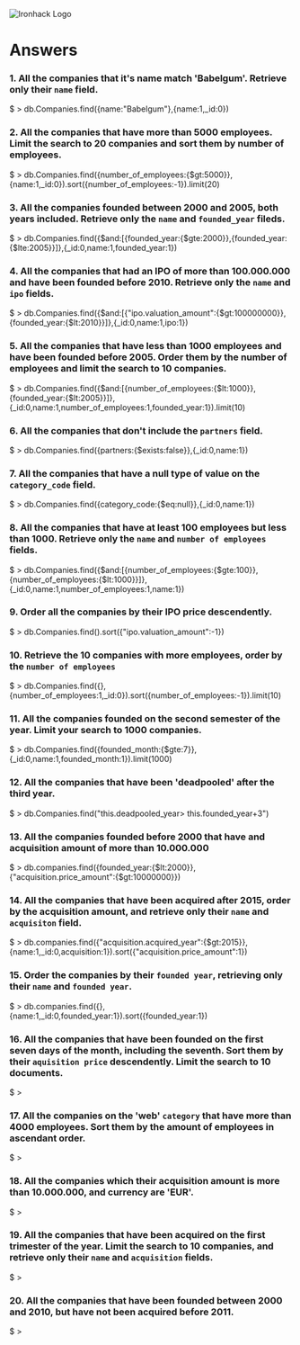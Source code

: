![Ironhack Logo](https://i.imgur.com/1QgrNNw.png)

# Answers

### 1. All the companies that it's name match 'Babelgum'. Retrieve only their `name` field.
$ > db.Companies.find({name:"Babelgum"},{name:1,_id:0})

### 2. All the companies that have more than 5000 employees. Limit the search to 20 companies and sort them by **number of employees**.
$ >  db.Companies.find({number_of_employees:{$gt:5000}},{name:1,_id:0}).sort({number_of_employees:-1}).limit(20)

### 3. All the companies founded between 2000 and 2005, both years included. Retrieve only the `name` and `founded_year` fileds.
$ > db.Companies.find({$and:[{founded_year:{$gte:2000}},{founded_year:{$lte:2005}}]},{_id:0,name:1,founded_year:1})

### 4. All the companies that had an IPO of more than 100.000.000 and have been founded before 2010. Retrieve only the `name` and `ipo` fields.
$ > db.Companies.find({$and:[{"ipo.valuation_amount":{$gt:100000000}},{founded_year:{$lt:2010}}]},{_id:0,name:1,ipo:1}) 

### 5. All the companies that have less than 1000 employees and have been founded before 2005. Order them by the number of employees and limit the search to 10 companies.
$ > db.Companies.find({$and:[{number_of_employees:{$lt:1000}},{founded_year:{$lt:2005}}]},{_id:0,name:1,number_of_employees:1,founded_year:1}).limit(10)

### 6. All the companies that don't include the `partners` field.
$ > db.Companies.find({partners:{$exists:false}},{_id:0,name:1})
<!--Todas las compañias tienen el campo partners, por tanto el querie devuelve 0-->

### 7. All the companies that have a null type of value on the `category_code` field.
$ > db.Companies.find({category_code:{$eq:null}},{_id:0,name:1})

### 8. All the companies that have at least 100 employees but less than 1000. Retrieve only the `name` and `number of employees` fields.
$ > db.Companies.find({$and:[{number_of_employees:{$gte:100}},{number_of_employees:{$lt:1000}}]},{_id:0,name:1,number_of_employees:1,name:1})

### 9. Order all the companies by their IPO price descendently.
$ > db.Companies.find().sort({"ipo.valuation_amount":-1})

### 10. Retrieve the 10 companies with more employees, order by the `number of employees`
$ > db.Companies.find({},{number_of_employees:1,_id:0}).sort({number_of_employees:-1}).limit(10)

### 11. All the companies founded on the second semester of the year. Limit your search to 1000 companies.
$ > db.Companies.find({founded_month:{$gte:7}},{_id:0,name:1,founded_month:1}).limit(1000)

### 12. All the companies that have been 'deadpooled' after the third year.
$ > db.Companies.find("this.deadpooled_year> this.founded_year+3")

### 13. All the companies founded before 2000 that have and acquisition amount of more than 10.000.000
$ > db.companies.find({founded_year:{$lt:2000}}, {"acquisition.price_amount":{$gt:10000000}})

### 14. All the companies that have been acquired after 2015, order by the acquisition amount, and retrieve only their `name` and `acquisiton` field.
$ > db.companies.find({"acquisition.acquired_year":{$gt:2015}},{name:1,_id:0,acquisition:1}).sort({"acquisition.price_amount":1})

### 15. Order the companies by their `founded year`, retrieving only their `name` and `founded year`.
$ > db.companies.find({},{name:1,_id:0,founded_year:1}).sort({founded_year:1})

### 16. All the companies that have been founded on the first seven days of the month, including the seventh. Sort them by their `aquisition price` descendently. Limit the search to 10 documents.
$ > 

### 17. All the companies on the 'web' `category` that have more than 4000 employees. Sort them by the amount of employees in ascendant order.
$ >

### 18. All the companies which their acquisition amount is more than 10.000.000, and currency are 'EUR'.
$ >

### 19. All the companies that have been acquired on the first trimester of the year. Limit the search to 10 companies, and retrieve only their `name` and `acquisition` fields.
$ >

### 20. All the companies that have been founded between 2000 and 2010, but have not been acquired before 2011.
$ >
